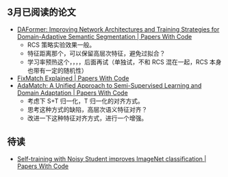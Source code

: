## 3月已阅读的论文

- [DAFormer: Improving Network Architectures and Training Strategies for Domain-Adaptive Semantic Segmentation | Papers With Code](https://paperswithcode.com/paper/daformer-improving-network-architectures-and)
    - RCS 策略实验效果一般。
    - 特征距离那个，可以保留高层次特征，避免过拟合？
    - 学习率预热这个，，，，后面再试（单独试，不和 RCS 混在一起，RCS 本身也带有一定的随机性）
- [FixMatch Explained | Papers With Code](https://paperswithcode.com/method/fixmatch)
- [AdaMatch: A Unified Approach to Semi-Supervised Learning and Domain Adaptation | Papers With Code](https://paperswithcode.com/paper/adamatch-a-unified-approach-to-semi)
    - 考虑下 S+T 归一化，T 归一化的对齐方式。
    - 思考这种方式的缺陷，高层次语义特征对齐？
    - 改进一下这种特征对齐方式，进行一个增强。


## 待读

- [Self-training with Noisy Student improves ImageNet classification | Papers With Code](https://paperswithcode.com/paper/self-training-with-noisy-student-improves)

